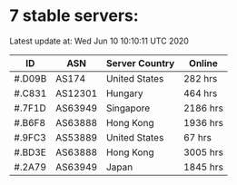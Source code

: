 # 7 stable servers:

Latest update at: Wed Jun 10 10:10:11 UTC 2020

| ID | ASN | Server Country | Online |
| -- | --- | -------------- | ------ |
| #.D09B | AS174 | United States | 282 hrs |
| #.C831 | AS12301 | Hungary | 464 hrs |
| #.7F1D | AS63949 | Singapore | 2186 hrs |
| #.B6F8 | AS63888 | Hong Kong | 1936 hrs |
| #.9FC3 | AS53889 | United States | 67 hrs |
| #.BD3E | AS63888 | Hong Kong | 3005 hrs |
| #.2A79 | AS63949 | Japan | 1845 hrs |

